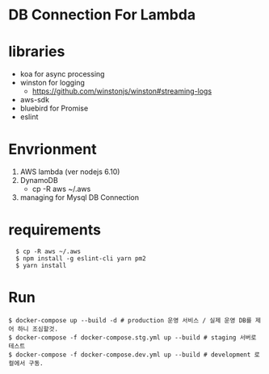 # DB Connection For Lambda

# libraries
  - koa for async processing
  - winston for logging
    - https://github.com/winstonjs/winston#streaming-logs
  - aws-sdk
  - bluebird for Promise
  - eslint 

# Envrionment
 1. AWS lambda (ver nodejs 6.10)
 2. DynamoDB
    - cp -R aws ~/.aws
 3. managing for Mysql DB Connection
    
# requirements

  ```
    $ cp -R aws ~/.aws
    $ npm install -g eslint-cli yarn pm2
    $ yarn install
  ```

# Run
  ```
  $ docker-compose up --build -d # production 운영 서비스 / 실제 운영 DB를 제어 하니 조심할것.
  $ docker-compose -f docker-compose.stg.yml up --build # staging 서버로 테스트
  $ docker-compose -f docker-compose.dev.yml up --build # development 로컬에서 구동.
  ```

